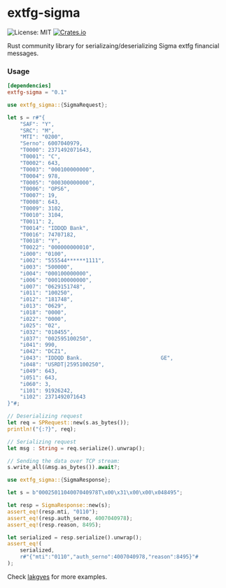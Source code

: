 # extfg-sigma

![License: MIT](https://img.shields.io/crates/l/extfg-sigma)
[![Crates.io](https://img.shields.io/crates/v/extfg-sigma.svg)](https://crates.io/crates/extfg-sigma)

Rust community library for serializaing/deserializing Sigma extfg financial messages.

### Usage
```toml
[dependencies]
extfg-sigma = "0.1"
```

```rust
use extfg_sigma::{SigmaRequest};

let s = r#"{
    "SAF": "Y",
    "SRC": "M",
    "MTI": "0200",
    "Serno": 6007040979,
    "T0000": 2371492071643,
    "T0001": "C",
    "T0002": 643,
    "T0003": "000100000000",
    "T0004": 978,
    "T0005": "000300000000",
    "T0006": "OPS6",
    "T0007": 19,
    "T0008": 643,
    "T0009": 3102,
    "T0010": 3104,
    "T0011": 2,
    "T0014": "IDDQD Bank",
    "T0016": 74707182,
    "T0018": "Y",
    "T0022": "000000000010",
    "i000": "0100",
    "i002": "555544******1111",
    "i003": "500000",
    "i004": "000100000000",
    "i006": "000100000000",
    "i007": "0629151748",
    "i011": "100250",
    "i012": "181748",
    "i013": "0629",
    "i018": "0000",
    "i022": "0000",
    "i025": "02",
    "i032": "010455",
    "i037": "002595100250",
    "i041": 990,
    "i042": "DCZ1",
    "i043": "IDDQD Bank.                         GE",
    "i048": "USRDT|2595100250",
    "i049": 643,
    "i051": 643,
    "i060": 3,
    "i101": 91926242,
    "i102": 2371492071643
}"#;

// Deserializing request
let req = SPRequest::new(s.as_bytes());
println!("{:?}", req);

// Serializing request
let msg : String = req.serialize().unwrap();

// Sending the data over TCP stream:
s.write_all(&msg.as_bytes()).await?;
```

```rust
use extfg_sigma::{SigmaResponse};

let s = b"0002501104007040978T\x00\x31\x00\x00\x048495";

let resp = SigmaResponse::new(s);
assert_eq!(resp.mti, "0110");
assert_eq!(resp.auth_serno, 4007040978);
assert_eq!(resp.reason, 8495);

let serialized = resp.serialize().unwrap();
assert_eq!(
    serialized,
    r#"{"mti":"0110","auth_serno":4007040978,"reason":8495}"#
);
```

Check [lakgves](https://github.com/timgabets/lakgves) for more examples.